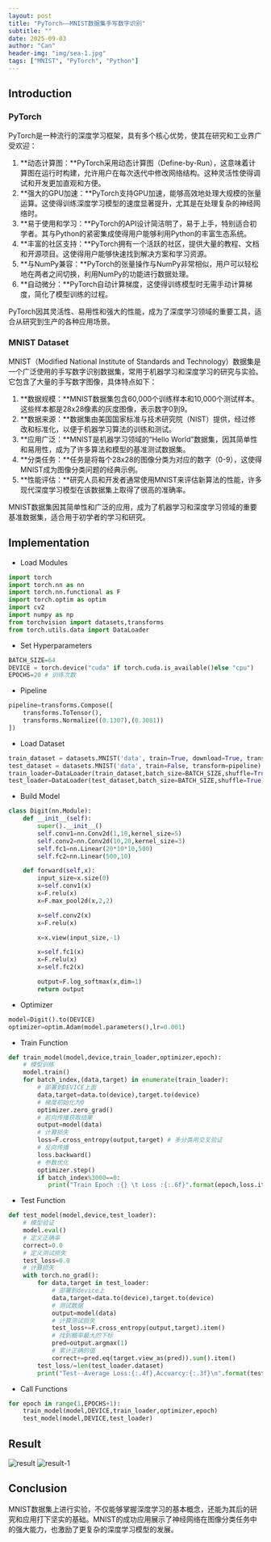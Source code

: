 ```yaml
---
layout: post
title: "PyTorch——MNIST数据集手写数字识别"
subtitle: ""
date: 2025-09-03
author: "Can"
header-img: "img/sea-1.jpg"
tags: ["MNIST", "PyTorch", "Python"]
---
```


## Introduction
### PyTorch
PyTorch是一种流行的深度学习框架，具有多个核心优势，使其在研究和工业界广受欢迎：
1. **动态计算图：**PyTorch采用动态计算图（Define-by-Run），这意味着计算图在运行时构建，允许用户在每次迭代中修改网络结构。这种灵活性使得调试和开发更加直观和方便。
2. **强大的GPU加速：**PyTorch支持GPU加速，能够高效地处理大规模的张量运算。这使得训练深度学习模型的速度显著提升，尤其是在处理复杂的神经网络时。
3. **易于使用和学习：**PyTorch的API设计简洁明了，易于上手，特别适合初学者。其与Python的紧密集成使得用户能够利用Python的丰富生态系统。
4. **丰富的社区支持：**PyTorch拥有一个活跃的社区，提供大量的教程、文档和开源项目。这使得用户能够快速找到解决方案和学习资源。
5. **与NumPy兼容：**PyTorch的张量操作与NumPy非常相似，用户可以轻松地在两者之间切换，利用NumPy的功能进行数据处理。
6. **自动微分：**PyTorch自动计算梯度，这使得训练模型时无需手动计算梯度，简化了模型训练的过程。

PyTorch因其灵活性、易用性和强大的性能，成为了深度学习领域的重要工具，适合从研究到生产的各种应用场景。

### MNIST Dataset
MNIST（Modified National Institute of Standards and Technology）数据集是一个广泛使用的手写数字识别数据集，常用于机器学习和深度学习的研究与实验。它包含了大量的手写数字图像，具体特点如下：
1. **数据规模：**MNIST数据集包含60,000个训练样本和10,000个测试样本。这些样本都是28x28像素的灰度图像，表示数字0到9。
2. **数据来源：**数据集由美国国家标准与技术研究院（NIST）提供，经过修改和标准化，以便于机器学习算法的训练和测试。
3. **应用广泛：**MNIST是机器学习领域的“Hello World”数据集，因其简单性和易用性，成为了许多算法和模型的基准测试数据集。
4. **分类任务：**任务是将每个28x28的图像分类为对应的数字（0-9），这使得MNIST成为图像分类问题的经典示例。
5. **性能评估：**研究人员和开发者通常使用MNIST来评估新算法的性能，许多现代深度学习模型在该数据集上取得了很高的准确率。

MNIST数据集因其简单性和广泛的应用，成为了机器学习和深度学习领域的重要基准数据集，适合用于初学者的学习和研究。

## Implementation
* Load Modules
```python
import torch
import torch.nn as nn
import torch.nn.functional as F
import torch.optim as optim
import cv2
import numpy as np
from torchvision import datasets,transforms
from torch.utils.data import DataLoader
```
* Set Hyperparameters
```python
BATCH_SIZE=64
DEVICE = torch.device("cuda" if torch.cuda.is_available()else "cpu")
EPOCHS=20 # 训练次数
```

* Pipeline
```python
pipeline=transforms.Compose([
    transforms.ToTensor(), 
    transforms.Normalize((0.1307),(0.3081)) 
])
```

* Load Dataset
```python
train_dataset = datasets.MNIST('data', train=True, download=True, transform=pipeline)
test_dataset = datasets.MNIST('data', train=False, transform=pipeline)
train_loader=DataLoader(train_dataset,batch_size=BATCH_SIZE,shuffle=True)
test_loader=DataLoader(test_dataset,batch_size=BATCH_SIZE,shuffle=True)
```

* Build Model
```python
class Digit(nn.Module):
    def __init__(self):
        super().__init__()
        self.conv1=nn.Conv2d(1,10,kernel_size=5)
        self.conv2=nn.Conv2d(10,20,kernel_size=3)
        self.fc1=nn.Linear(20*10*10,500)
        self.fc2=nn.Linear(500,10)

    def forward(self,x):
        input_size=x.size(0)
        x=self.conv1(x)
        x=F.relu(x)
        x=F.max_pool2d(x,2,2)

        x=self.conv2(x)
        x=F.relu(x)

        x=x.view(input_size,-1)

        x=self.fc1(x)
        x=F.relu(x)
        x=self.fc2(x)

        output=F.log_softmax(x,dim=1)
        return output
```
* Optimizer
```python
model=Digit().to(DEVICE)
optimizer=optim.Adam(model.parameters(),lr=0.001)
```
* Train Function
```python
def train_model(model,device,train_loader,optimizer,epoch):
    # 模型训练
    model.train()
    for batch_index,(data,target) in enumerate(train_loader):
        # 部署到DEVICE上面
        data,target=data.to(device),target.to(device)
        # 梯度初始化为0
        optimizer.zero_grad()
        # 前向传播获取结果
        output=model(data)
        # 计算损失
        loss=F.cross_entropy(output,target) # 多分类用交叉验证
        # 反向传播
        loss.backward()
        # 参数优化
        optimizer.step()
        if batch_index%3000==0:
           print("Train Epoch :{} \t Loss :{:.6f}".format(epoch,loss.item())) 
```
* Test Function
```python
def test_model(model,device,test_loader):
    # 模型验证
    model.eval()
    # 定义正确率
    correct=0.0
    # 定义测试损失
    test_loss=0.0
    # 计算损失
    with torch.no_grad():
        for data,target in test_loader:
            # 部署到device上
            data,target=data.to(device),target.to(device)
            # 测试数据
            output=model(data)
            # 计算测试损失
            test_loss+=F.cross_entropy(output,target).item()
            # 找到概率最大的下标
            pred=output.argmax(1)
            # 累计正确的值
            correct+=pred.eq(target.view_as(pred)).sum().item()
        test_loss/=len(test_loader.dataset)
        print("Test--Average Loss:{:.4f},Accuarcy:{:.3f}\n".format(test_loss,100.0 * correct / len(test_loader.dataset)))
```
* Call Functions
```python
for epoch in range(1,EPOCHS+1):
    train_model(model,DEVICE,train_loader,optimizer,epoch)
    test_model(model,DEVICE,test_loader)
```

## Result
![result](/img/in-post/image-mdkh.png)
![result-1](/img/in-post/image-lswt.png)

## Conclusion
MNIST数据集上进行实验，不仅能够掌握深度学习的基本概念，还能为其后的研究和应用打下坚实的基础。MNIST的成功应用展示了神经网络在图像分类任务中的强大能力，也激励了更复杂的深度学习模型的发展。
